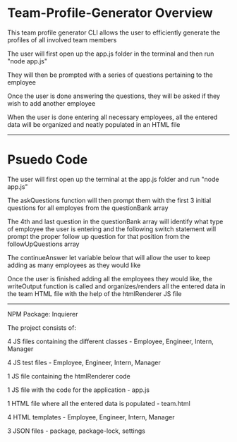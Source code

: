 # Team-Profile-Generator Overview

This team profile generator CLI allows the user to efficiently generate the profiles of all involved team members

The user will first open up the app.js folder in the terminal and then run "node app.js"

They will then be prompted with a series of questions pertaining to the employee 

Once the user is done answering the questions, they will be asked if they wish to add another employee

When the user is done entering all necessary employees, all the entered data will be organized and neatly populated in an HTML file

---------------------------------------------

# Psuedo Code

The user will first open up the terminal at the app.js folder and run "node app.js"

The askQuestions function will then prompt them with the first 3 initial questions for all employes from the questionBank array

The 4th and last question in the questionBank array will identify what type of employee the user is entering and the following switch statement will prompt the proper follow up question for that position from the followUpQuestions array

The continueAnswer let variable below that will allow the user to keep adding as many employees as they would like

Once the user is finished adding all the employees they would like, the writeOutput function is called and organizes/renders all the entered data in the team HTML file with the help of the htmlRenderer JS file

---------------------------------------------

NPM Package: Inquierer 

The project consists of: 

4 JS files containing the different classes - Employee, Engineer, Intern, Manager

4 JS test files - Employee, Engineer, Intern, Manager

1 JS file containing the htmlRenderer code

1 JS file with the code for the application - app.js

1 HTML file where all the entered data is populated - team.html

4 HTML templates - Employee, Engineer, Intern, Manager

3 JSON files - package, package-lock, settings












